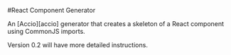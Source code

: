#React Component Generator

An [Accio][accio] generator that creates a skeleton of a React component using
CommonJS imports.

Version 0.2 will have more detailed instructions.
